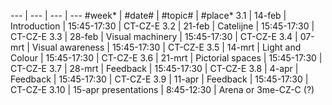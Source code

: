 

--- | --- | --- | ---
#week* | #date#	| #topic# | #place*
3.1 | 14-feb | Introduction | 15:45-17:30 | CT-CZ-E
3.2 | 21-feb | Catelijne | 15:45-17:30 | CT-CZ-E
3.3 | 28-feb | Visual machinery | 15:45-17:30 | CT-CZ-E
3.4 | 07-mrt | Visual awareness | 15:45-17:30 | CT-CZ-E
3.5 | 14-mrt | Light and Colour | 15:45-17:30 | CT-CZ-E
3.6 | 21-mrt | Pictorial spaces | 15:45-17:30 | CT-CZ-E
3.7 | 28-mrt | Feedback	 | 15:45-17:30 | CT-CZ-E
3.8 | 4-apr | Feedback	 | 15:45-17:30 | CT-CZ-E
3.9 | 11-apr | Feedback	 | 15:45-17:30 | CT-CZ-E
3.10 | 15-apr	presentations | 8:45-12:30 | Arena or 3me-CZ-C (?)

